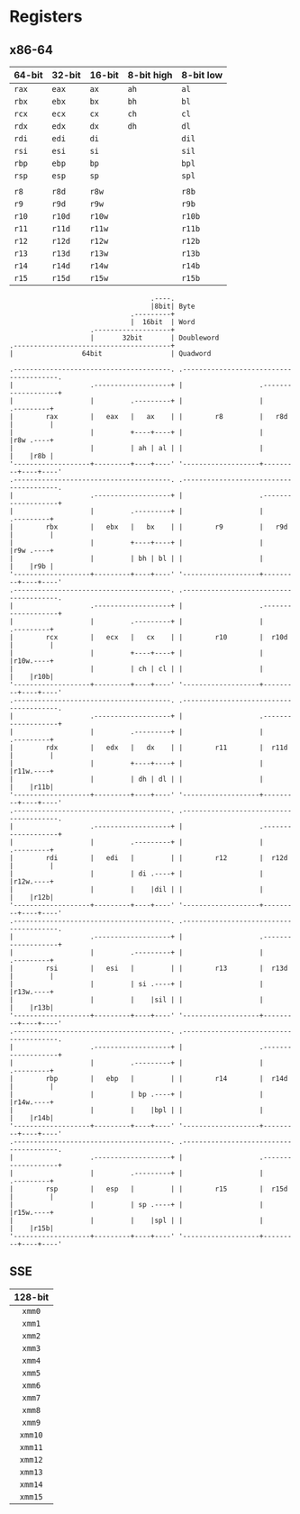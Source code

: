 # Registers
## x86-64
| 64-bit | 32-bit | 16-bit | 8-bit high | 8-bit low |
| :----- | :----- | :----- | :--------- | :-------- |
| `rax`  | `eax`  | `ax`   | `ah`       | `al`      |
| `rbx`  | `ebx`  | `bx`   | `bh`       | `bl`      |
| `rcx`  | `ecx`  | `cx`   | `ch`       | `cl`      |
| `rdx`  | `edx`  | `dx`   | `dh`       | `dl`      |
| `rdi`  | `edi`  | `di`   |            | `dil`     |
| `rsi`  | `esi`  | `si`   |            | `sil`     |
| `rbp`  | `ebp`  | `bp`   |            | `bpl`     |
| `rsp`  | `esp`  | `sp`   |            | `spl`     |
|        |        |        |            |           |
| `r8`   | `r8d`  | `r8w`  |            | `r8b`     |
| `r9`   | `r9d`  | `r9w`  |            | `r9b`     |
| `r10`  | `r10d` | `r10w` |            | `r10b`    |
| `r11`  | `r11d` | `r11w` |            | `r11b`    |
| `r12`  | `r12d` | `r12w` |            | `r12b`    |
| `r13`  | `r13d` | `r13w` |            | `r13b`    |
| `r14`  | `r14d` | `r14w` |            | `r14b`    |
| `r15`  | `r15d` | `r15w` |            | `r15b`    |

```svgbob
                                   .----.
                                   |8bit| Byte
                              .---------+
                              |  16bit  | Word
                    .-------------------+
                    |       32bit       | Doubleword
.---------------------------------------+
|                 64bit                 | Quadword

.---------------------------------------. .---------------------------------------.
|                   .-------------------+ |                   .-------------------+
|                   |         .---------+ |                   |         .---------+
|        rax        |   eax   |   ax    | |        r8         |   r8d   |         |
|                   |         +----+----+ |                   |         |r8w .----+
|                   |         | ah | al | |                   |         |    |r8b |
'-------------------+---------+----+----' '-------------------+---------+----+----'
.---------------------------------------. .---------------------------------------.
|                   .-------------------+ |                   .-------------------+
|                   |         .---------+ |                   |         .---------+
|        rbx        |   ebx   |   bx    | |        r9         |   r9d   |         |
|                   |         +----+----+ |                   |         |r9w .----+
|                   |         | bh | bl | |                   |         |    |r9b |
'-------------------+---------+----+----' '-------------------+---------+----+----'
.---------------------------------------. .---------------------------------------.
|                   .-------------------+ |                   .-------------------+
|                   |         .---------+ |                   |         .---------+
|        rcx        |   ecx   |   cx    | |        r10        |  r10d   |         |
|                   |         +----+----+ |                   |         |r10w.----+
|                   |         | ch | cl | |                   |         |    |r10b|
'-------------------+---------+----+----' '-------------------+---------+----+----'
.---------------------------------------. .---------------------------------------.
|                   .-------------------+ |                   .-------------------+
|                   |         .---------+ |                   |         .---------+
|        rdx        |   edx   |   dx    | |        r11        |  r11d   |         |
|                   |         +----+----+ |                   |         |r11w.----+
|                   |         | dh | dl | |                   |         |    |r11b|
'-------------------+---------+----+----' '-------------------+---------+----+----'
.---------------------------------------. .---------------------------------------.
|                   .-------------------+ |                   .-------------------+
|                   |         .---------+ |                   |         .---------+
|        rdi        |   edi   |         | |        r12        |  r12d   |         |
|                   |         | di .----+ |                   |         |r12w.----+
|                   |         |    |dil | |                   |         |    |r12b|
'-------------------+---------+----+----' '-------------------+---------+----+----'
.---------------------------------------. .---------------------------------------.
|                   .-------------------+ |                   .-------------------+
|                   |         .---------+ |                   |         .---------+
|        rsi        |   esi   |         | |        r13        |  r13d   |         |
|                   |         | si .----+ |                   |         |r13w.----+
|                   |         |    |sil | |                   |         |    |r13b|
'-------------------+---------+----+----' '-------------------+---------+----+----'
.---------------------------------------. .---------------------------------------.
|                   .-------------------+ |                   .-------------------+
|                   |         .---------+ |                   |         .---------+
|        rbp        |   ebp   |         | |        r14        |  r14d   |         |
|                   |         | bp .----+ |                   |         |r14w.----+
|                   |         |    |bpl | |                   |         |    |r14b|
'-------------------+---------+----+----' '-------------------+---------+----+----'
.---------------------------------------. .---------------------------------------.
|                   .-------------------+ |                   .-------------------+
|                   |         .---------+ |                   |         .---------+
|        rsp        |   esp   |         | |        r15        |  r15d   |         |
|                   |         | sp .----+ |                   |         |r15w.----+
|                   |         |    |spl | |                   |         |    |r15b|
'-------------------+---------+----+----' '-------------------+---------+----+----'
```

## SSE
| 128-bit |
| :-----: |
| `xmm0`  |
| `xmm1`  |
| `xmm2`  |
| `xmm3`  |
| `xmm4`  |
| `xmm5`  |
| `xmm6`  |
| `xmm7`  |
| `xmm8`  |
| `xmm9`  |
| `xmm10` |
| `xmm11` |
| `xmm12` |
| `xmm13` |
| `xmm14` |
| `xmm15` |
